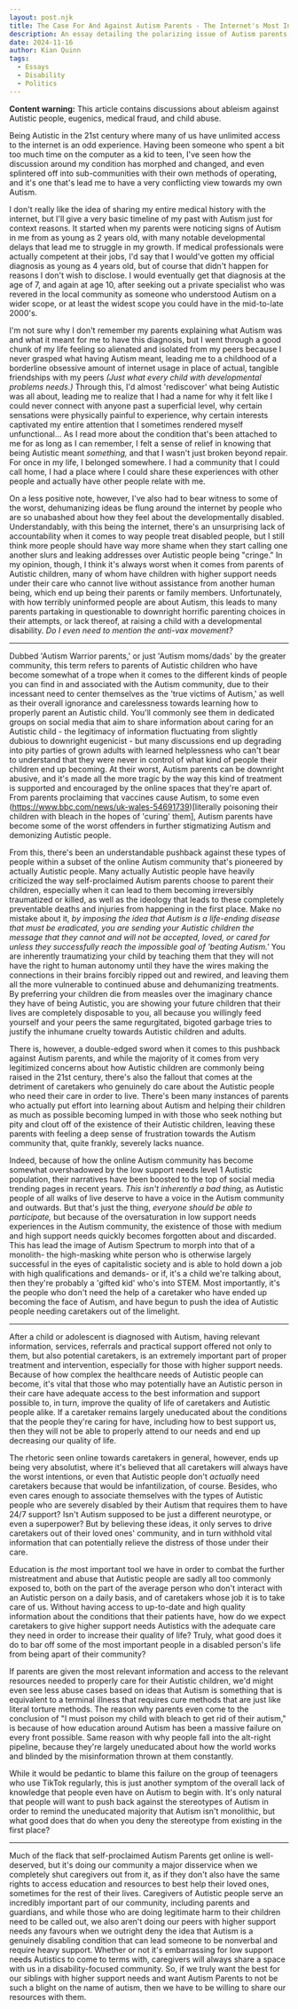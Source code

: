 ```yaml
---
layout: post.njk
title: The Case For And Against Autism Parents - The Internet's Most Infamous "Warriors" of Disabled Children
description: An essay detailing the polarizing issue of Autism parents, and the place caretakers have in the autism community
date: 2024-11-16
author: Kian Quinn
tags:
  - Essays
  - Disability
  - Politics
---
```


**Content warning:** This article contains discussions about ableism against Autistic people, eugenics, medical fraud, and child abuse.

Being Autistic in the 21st century where many of us have unlimited access to the internet is an odd experience. Having been someone who spent a bit too much time on the computer as a kid to teen, I've seen how the discussion around my condition has morphed and changed, and even splintered off into sub-communities with their own methods of operating, and it's one that's lead me to have a very conflicting view towards my own Autism.

I don't really like the idea of sharing my entire medical history with the internet, but I'll give a very basic timeline of my past with Autism just for context reasons. It started when my parents were noticing signs of Autism in me from as young as 2 years old, with many notable developmental delays that lead me to struggle in my growth. If medical professionals were actually competent at their jobs, I'd say that I would've gotten my official diagnosis as young as 4 years old, but of course that didn't happen for reasons I don't wish to disclose. I would eventually get that diagnosis at the age of 7, and again at age 10, after seeking out a private specialist who was revered in the local community as someone who understood Autism on a wider scope, or at least the widest scope you could have in the mid-to-late 2000's.

I'm not sure why I don't remember my parents explaining what Autism was and what it meant for me to have this diagnosis, but I went through a good chunk of my life feeling so alienated and isolated from my peers because I never grasped what having Autism meant, leading me to a childhood of a borderline obsessive amount of internet usage in place of actual, tangible friendships with my peers *(Just what every child with developmental problems needs.)* Through this, I'd almost 'rediscover' what being Autistic was all about, leading me to realize that I had a name for why it felt like I could never connect with anyone past a superficial level, why certain sensations were physically painful to experience, why certain interests captivated my entire attention that I sometimes rendered myself unfunctional... As I read more about the condition that's been attached to me for as long as I can remember, I felt a sense of relief in knowing that being Autistic meant *something,* and that I wasn't just broken beyond repair. For once in my life, I belonged somewhere. I had a community that I could call home, I had a place where I could share these experiences with other people and actually have other people relate with me.

On a less positive note, however, I've also had to bear witness to some of the worst, dehumanizing ideas be flung around the internet by people who are so unabashed about how they feel about the developmentally disabled. Understandably, with this being the internet, there's an unsurprising lack of accountability when it comes to way people treat disabled people, but I still think more people should have way more shame when they start calling one another slurs and leaking addresses over Autistic people being "cringe." In my opinion, though, I think it's always worst when it comes from parents of Autistic children, many of whom have children with higher support needs under their care who cannot live without assistance from another human being, which end up being their parents or family members. Unfortunately, with how terribly uninformed people are about Autism, this leads to many parents partaking in questionable to downright horrific parenting choices in their attempts, or lack thereof, at raising a child with a developmental disability. *Do I even need to mention the anti-vax movement?*

---

Dubbed 'Autism Warrior parents,' or just 'Autism moms/dads' by the greater community, this term refers to parents of Autistic children who have become somewhat of a trope when it comes to the different kinds of people you can find in and associated with the Autism community, due to their incessant need to center themselves as the 'true victims of Autism,' as well as their overall ignorance and carelessness towards learning how to properly parent an Autistic child. You'll commonly see them in dedicated groups on social media that aim to share information about caring for an Autistic child - the legitimacy of information fluctuating from slightly dubious to downright eugenicist - but many discussions end up degrading into pity parties of grown adults with learned helplessness who can't bear to understand that they were never in control of what kind of people their children end up becoming. At their worst, Autism parents can be downright abusive, and it's made all the more tragic by the way this kind of treatment is supported and encouraged by the online spaces that they're apart of. From parents proclaiming that vaccines cause Autism, to some even (https://www.bbc.com/news/uk-wales-54691739)[literally poisoning their children with bleach in the hopes of 'curing' them], Autism parents have become some of the worst offenders in further stigmatizing Autism and demonizing Autistic people.

From this, there's been an understandable pushback against these types of people within a subset of the online Autism community that's pioneered by actually Autistic people. Many actually Autistic people have heavily criticized the way self-proclaimed Autism parents choose to parent their children, especially when it can lead to them becoming irreversibly traumatized or killed, as well as the ideology that leads to these completely preventable deaths and injuries from happening in the first place. Make no mistake about it, *by imposing the idea that Autism is a life-ending disease that must be eradicated, you are sending your Autistic children the message that they cannot and will not be accepted, loved, or cared for unless they successfully reach the impossible goal of 'beating Autism.'* You are inherently traumatizing your child by teaching them that they will not have the right to human autonomy until they have the wires making the connections in their brains forcibly ripped out and rewired, and leaving them all the more vulnerable to continued abuse and dehumanizing treatments. By preferring your children die from measles over the imaginary chance they have of being Autistic, you are showing your future children that their lives are completely disposable to you, all because you willingly feed yourself and your peers the same regurgitated, bigoted garbage tries to justify the inhumane cruelty towards Autistic children and adults.

There is, however, a double-edged sword when it comes to this pushback against Autism parents, and while the majority of it comes from very legitimized concerns about how Autistic children are commonly being raised in the 21st century, there's also the fallout that comes at the detriment of caretakers who genuinely do care about the Autistic people who need their care in order to live. There's been many instances of parents who actually put effort into learning about Autism and helping their children as much as possible becoming lumped in with those who seek nothing but pity and clout off of the existence of their Autistic children, leaving these parents with feeling a deep sense of frustration towards the Autism community that, quite frankly, severely lacks nuance.

Indeed, because of how the online Autism community has become somewhat overshadowed by the low support needs level 1 Autistic population, their narratives have been boosted to the top of social media trending pages in recent years. *This isn't inherently a bad thing*, as Autistic people of all walks of live deserve to have a voice in the Autism community and outwards. But that's just the thing, *everyone should be able to participate,* but because of the oversaturation in low support needs experiences in the Autism community, the existence of those with medium and high support needs quickly becomes forgotten about and discarded. This has lead the image of Autism Spectrum to morph into that of a monolith- the high-masking white person who is otherwise largely successful in the eyes of capitalistic society and is able to hold down a job with high qualifications and demands- or if, it's a child we're talking about, then they're probably a 'gifted kid' who's into STEM. Most importantly, it's the people who don't need the help of a caretaker who have ended up becoming the face of Autism, and have begun to push the idea of Autistic people needing caretakers out of the limelight.

---


After a child or adolescent is diagnosed with Autism, having relevant information, services, referrals and practical support offered not only to them, but also potential caretakers, is an extremely important part of proper treatment and intervention, especially for those with higher support needs. Because of how complex the healthcare needs of Autistic people can become, it's vital that those who may potentially have an Autistic person in their care have adequate access to the best information and support possible to, in turn, improve the quality of life of caretakers and Autistic people alike. If a caretaker remains largely uneducated about the conditions that the people they're caring for have, including how to best support us, then they will not be able to properly attend to our needs and end up decreasing our quality of life.

The rhetoric seen online towards caretakers in general, however, ends up being very absolutist, where it's believed that all caretakers will always have the worst intentions, or even that Autistic people don't *actually* need caretakers because that would be infantilization, of course. Besides, who even cares enough to associate themselves with the types of Autistic people who are severely disabled by their Autism that requires them to have 24/7 support? Isn't Autism supposed to be just a different neurotype, or even a superpower? But by believing these ideas, it only serves to drive caretakers out of their loved ones' community, and in turn withhold vital information that can potentially relieve the distress of those under their care.

Education is *the* most important tool we have in order to combat the further mistreatment and abuse that Autistic people are sadly all too commonly exposed to, both on the part of the average person who don't interact with an Autistic person on a daily basis, and of caretakers whose job it is to take care of us. Without having access to up-to-date and high quality information about the conditions that their patients have, how do we expect caretakers to give higher support needs Autistics with the adequate care they need in order to increase their quality of life? Truly, what good does it do to bar off some of the most important people in a disabled person's life from being apart of their community?

If parents are given the most relevant information and access to the relevant resources needed to properly care for their Autistic children, we'd might even see less abuse cases based on ideas that Autism is something that is equivalent to a terminal illness that requires cure methods that are just like literal torture methods. The reason why parents even come to the conclusion of "I must poison my child with bleach to get rid of their autism," is because of how education around Autism has been a massive failure on every front possible. Same reason with why people fall into the alt-right pipeline, because they're largely uneducated about how the world works and blinded by the misinformation thrown at them constantly.

While it would be pedantic to blame this failure on the group of teenagers who use TikTok regularly, this is just another symptom of the overall lack of knowledge that people even have on Autism to begin with. It's only natural that people will want to push back against the stereotypes of Autism in order to remind the uneducated majority that Autism isn't monolithic, but what good does that do when you deny the stereotype from existing in the first place?

---

Much of the flack that self-proclaimed Autism Parents get online is well-deserved, but it's doing our community a major disservice when we completely shut caregivers out from it, as if they don't also have the same rights to access education and resources to best help their loved ones, sometimes for the rest of their lives. Caregivers of Autistic people serve an incredibly important part of our community, including parents and guardians, and while those who are doing legitimate harm to their children need to be called out, we also aren't doing our peers with higher support needs any favours when we outright deny the idea that Autism is a genuinely disabling condition that can lead someone to be nonverbal and require heavy support. Whether or not it's embarrassing for low support needs Autistics to come to terms with, caregivers will always share a space with us in a disability-focused community. So, if we truly want the best for our siblings with higher support needs and want Autism Parents to not be such a blight on the name of autism, then we have to be willing to share our resources with them.
